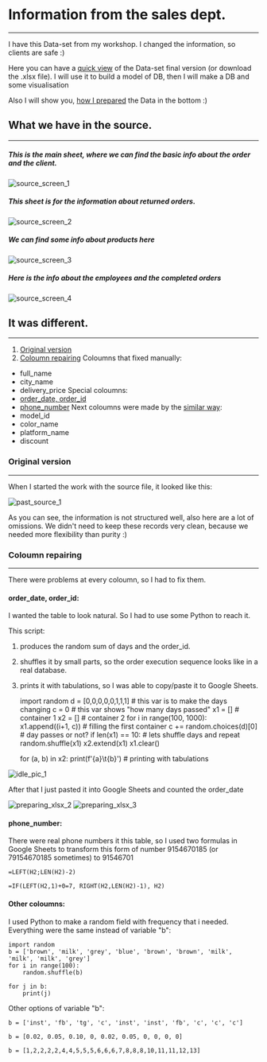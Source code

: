 # Information from the sales dept. 
-------------------------------
I have this Data-set from my workshop. I changed the information, so clients are safe :)

Here you can have a [quick view](What-we-have-in-the-source) of the Data-set final version (or download the .xlsx file). I will use it to build a model of DB, then I will make a DB and some visualisation

Also I will show you, [how I prepared](#It-was-different) the Data in the bottom :)



## What we have in the source.
-------------------------------

##### This is the main sheet, where we can find the basic info about the order and the client.
![source_screen_1](https://github.com/victorjulyin/uncle_cat_shop/blob/main/pics/ss1.png)

##### This sheet is for the information about returned orders.
![source_screen_2](https://github.com/victorjulyin/uncle_cat_shop/blob/main/pics/ss2.png)

##### We can find some info about products here
![source_screen_3](https://github.com/victorjulyin/uncle_cat_shop/blob/main/pics/ss3.png)

##### Here is the info about the employees and the completed orders
![source_screen_4](https://github.com/victorjulyin/uncle_cat_shop/blob/main/pics/ss4.png)




## It was different.
-------------------------------

1) [Original version](Original_version)
2) [Coloumn repairing](Coloumn_repairing)
  Coloumns that fixed manually:
  * full_name
  * city_name
  * delivery_price
  Special coloumns:
  * [order_date, order_id](order_date,-order_id)
  * [phone_number](phone_number)
  Next coloumns were made by the [similar way](Other-coloumns):
  * model_id
  * color_name
  * platform_name
  * discount



  
  


### Original version
-------------------------------
When I started the work with the source file, it looked like this:

![past_source_1](https://github.com/victorjulyin/uncle_cat_shop/blob/main/pics/past_xlsx_2.png)


As you can see, the information is not structured well, also here are a lot of omissions.
We didn't need to keep these records very clean, because we needed more flexibility than purity :)


### Coloumn repairing
-------------------------------

There were problems at every coloumn, so I had to fix them.


#### order_date, order_id:
I wanted the table to look natural. So I had to use some Python to reach it.

This script:
1) produces the random sum of days and the order_id.
2) shuffles it by small parts, so the order execution sequence looks like in a real database.
3) prints it with tabulations, so I was able to copy/paste it to Google Sheets.


    import random
    d = [0,0,0,0,0,1,1,1]          # this var is to make the days changing
    c = 0                          # this var shows "how many days passed"
    x1 = []                        # container 1
    x2 = []                        # container 2
    for i in range(100, 1000):     
        x1.append((i+1, c))        # filling the first container
        c += random.choices(d)[0]  # day passes or not?
        if len(x1) == 10:          # lets shuffle days and repeat
            random.shuffle(x1)
            x2.extend(x1)
            x1.clear()

    for (a, b) in x2:
        print(f'{a}\t{b}')          # printing with tabulations


![idle_pic_1](https://github.com/victorjulyin/uncle_cat_shop/blob/main/pics/idle_pic_1.png)

After that I just pasted it into Google Sheets and counted the order_date

![preparing_xlsx_2](https://github.com/victorjulyin/uncle_cat_shop/blob/main/pics/prep_xlsx_2_formula_order_date.png)
![preparing_xlsx_3](https://github.com/victorjulyin/uncle_cat_shop/blob/main/pics/prep_xlsx_3_order_date_fin.png)


#### phone_number:
There were real phone numbers it this table, so I used two formulas in Google Sheets to transform this form of number 9154670185 (or 79154670185 sometimes) to 91546701

    =LEFT(H2;LEN(H2)-2)

    =IF(LEFT(H2,1)+0=7, RIGHT(H2,LEN(H2)-1), H2)



#### Other coloumns:
I used Python to make a random field with frequency that i needed.
Everything were the same instead of variable "b":

    import random
    b = ['brown', 'milk', 'grey', 'blue', 'brown', 'brown', 'milk', 'milk', 'milk', 'grey']
    for i in range(100):
        random.shuffle(b)
        
    for j in b:
        print(j)


Other options of variable "b":

    b = ['inst', 'fb', 'tg', 'c', 'inst', 'inst', 'fb', 'c', 'c', 'c']

    b = [0.02, 0.05, 0.10, 0, 0.02, 0.05, 0, 0, 0, 0]

    b = [1,2,2,2,2,4,4,5,5,5,6,6,6,7,8,8,8,10,11,11,12,13]
